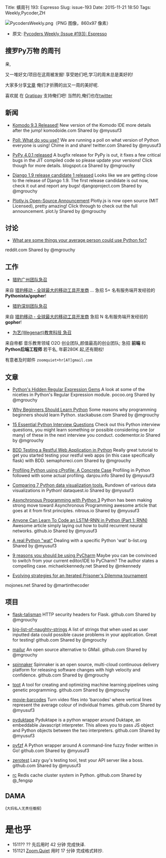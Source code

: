 Title: 蠎周刊 193: Espresso
Slug: issue-193
Date: 2015-11-21 18:50
Tags: Weekly,Pycoder,ZH


![PycodersWeekly.png（PNG 图像，860x97 像素）](http://zoomq.qiniucdn.com/logos/PycodersWeekly.png?imageView2/2/w/360)



- 原文: [Pycoders Weekly (Issue #193): Espresso](http://us4.campaign-archive2.com/?u=9735795484d2e4c204da82a29&id=45df5eb193&e=889f3f6a05#translate)



## 搜罗Py万物 的周刊

亲,


又一堆好文/项目在这周被发掘!
享受她们吧,学习的周末总是美好的!

大家多分享[文章](http://pycoders.com/submissions/)
俺们才折腾的出又一周的美好呢.

喜欢就
在 [Gratipay](https://www.gratipay.com/PycodersWeekly)
支持俺们吧!
当然的,俺们也在[twitter](http://www.twitter.com/pycoders)


## 新闻

- [Komodo 9.3 Released!](http://komodoide.com/features/)
New version of the Komodo IDE more details after the jump!
komodoide.com
Shared by @myusuf3
 

- [Poll: What do you use?](https://twitter.com/pycoders/status/667584872693678080)
We are running a poll on what version of Python everyone is using! Chime in and share!
twitter.com
Shared by @myusuf3
 

- [PyPy 4.0.1 released](http://morepypy.blogspot.ca/2015/11/pypy-401-released-please-update.html)
A bugfix release for PyPy is out, it fixes a few critical bugs in the JIT compiled code so please update your versions! Click though for more details.
blogspot.ca
Shared by @mgrouchy
 

- [Django 1.9 release candidate 1 released](https://www.djangoproject.com/weblog/2015/nov/16/django-19rc1-released/)
Looks like we are getting close to the release of Django 1.9. The first release candidate is out now, check it out and report any bugs!
djangoproject.com
Shared by @mgrouchy
 

- [Plotly.js Open-Source Announcement](https://plot.ly/javascript/open-source-announcement/)
Plotly.js is now open source (MIT Licensed), pretty amazing! Click through to check out the full announcement.
plot.ly
Shared by @mgrouchy



## 讨论

- [What are some things your average person could use Python for?](https://www.reddit.com/r/Python/comments/3tcufg/what_are_some_things_your_average_person_could/)

reddit.com
Shared by @mgrouchy
 

## 工作
- [猎豹广州团队急召](https://github.com/cheetahmobile/CMBM/wiki/BmGzHr)

来自 [猎豹移动 - 全球最大的移动工具开发商](http://www.cmcm.com/zh-cn/cm-backup/) ...
急招 5+ 名有服务端开发经验的 **Pythonista/gopher**!

- [猎豹深圳团队急召](https://github.com/cheetahmobile/CMBM/wiki/BmSzHr)

来自 [猎豹移动 - 全球最大的移动工具开发商](http://www.cmcm.com/zh-cn/cm-backup/)
急招 N 名有服务端开发经验的 **gopher**!

- [为艺(Wegenart)教育科技 急召](https://github.com/ZoomQuiet/zoomquiet/wiki/Hr4Wegenart)

来自帝都 音乐教育领域 O2O 创业团队,颜值最高的创业团队;
急招 **前端** 和 **Python后端工程师** 若干名, 年薪280K 起,还有期权!

有意者及时邮件 `zoomquiet+hr[AT]gmail.com`


## 文章

 
- [Python's Hidden Regular Expression Gems](http://lucumr.pocoo.org/2015/11/18/pythons-hidden-re-gems/)
A look at some of the niceties in Python's Regular Expression module.
pocoo.org
Shared by @mgrouchy
 

- [Why Beginners Should Learn Python](http://stackabuse.com/why-beginners-should-learn-python/)
Some reasons why programming beginners should learn Python.
stackabuse.com
Shared by @mgrouchy
 

- [15 Essential Python Interview Questions](https://www.codementor.io/python/tutorial/essential-python-interview-questions)
Check out this Python interview questions, you might learn something or possible considering one (or many) of these in the next interview you conduct.
codementor.io
Shared by @mgrouchy
 

- [BDD Testing a Restful Web Application in Python](https://semaphoreci.com/community/tutorials/bdd-testing-a-restful-web-application-in-python)
Really great tutorial to get you started testing your restful web apps (in this case specifically flask) with BDD.
semaphoreci.com
Shared by @mgrouchy
 

- [Profiling Python using cProfile: A Concrete Case](https://julien.danjou.info/blog/2015/guide-to-python-profiling-cprofile-concrete-case-carbonara)
Profiling in Python followed with some actual profiling.
danjou.info
Shared by @myusuf3
 

- [Comparing 7 Python data visualization tools.](https://www.dataquest.io/blog/python-data-visualization-libraries/)
Rundown of various data visualizations in Python!
dataquest.io
Shared by @myusuf3
 

- [Asynchronous Programming with Python 3](https://community.nitrous.io/tutorials/asynchronous-programming-with-python-3)
Python has been making strong move toward Asynchronous Programming awesome article that goes at it from first principles.
nitrous.io
Shared by @myusuf3
 

- [Anyone Can Learn To Code an LSTM-RNN in Python (Part 1: RNN)](http://iamtrask.github.io/2015/11/15/anyone-can-code-lstm/)
Awesome article simply laying out how to build recurrent neural networks.
github.io
Shared by @myusuf3
 

- [A real Python "wat"](http://www.b-list.org/weblog/2015/nov/15/real-python-wat/)
Dealing with a specific Python 'wat'
b-list.org
Shared by @myusuf3
 

- [9 reasons you should be using PyCharm](http://blog.michaelckennedy.net/2015/11/19/9-reasons-you-should-be-using-pycharm/)
Maybe you can be convinced to switch from your current editor/IDE to PyCharm? The author states a compelling case.
michaelckennedy.net
Shared by @mkennedy
 

- [Evolving strategies for an Iterated Prisoner's Dilemma tournament](http://mojones.net/evolving-strategies-for-an-iterated-prisoners-dilemma-tournament.html)

mojones.net
Shared by @martinthecoder



 
## 项目


- [flask-talisman](https://github.com/GoogleCloudPlatform/flask-talisman)
HTTP security headers for Flask.
github.com
Shared by @mgrouchy
 

- [big-list-of-naughty-strings](https://github.com/minimaxir/big-list-of-naughty-strings)
A list of strings that when used as user inputted data could possible cause problems in your application. Great for testing!
github.com
Shared by @mgrouchy
 

- [mailur](https://github.com/naspeh/mailur)
An open source alternative to GMail.
github.com
Shared by @mgrouchy
 

- [spinnaker](https://github.com/spinnaker/spinnaker)
Spinnaker is an open source, multi-cloud continuous delivery platform for releasing software changes with high velocity and confidence.
github.com
Shared by @mgrouchy
 

- [tpot](https://github.com/rhiever/tpot)
A tool for creating and optimizing machine learning pipelines using genetic programming.
github.com
Shared by @mgrouchy
 

- [movie-barcodes](https://github.com/timbennett/movie-barcodes)
Turn video files into 'barcodes' where vertical lines represent the average colour of individual frames.
github.com
Shared by @myusuf3

- [pyduktape](https://github.com/stefano/pyduktape)
Pyduktape is a python wrapper around Duktape, an embeddable Javascript interpreter. This allows you to pass JS object and Python objects between the two interpreters.
github.com
Shared by @myusuf3
 

- [pyfzf](https://github.com/nk412/pyfzf)
A Python wrapper around A command-line fuzzy finder written in Go!
github.com
Shared by @myusuf3
 

- [zerotest](https://github.com/jjyr/zerotest)
Lazy guy's testing tool, test your API server like a boss.
github.com
Shared by @myusuf3
 

- [rc](https://github.com/fengsp/rc)
Redis cache cluster system in Python.
github.com
Shared by @_fengsp

## DAMA
(`大妈私人无责任播报`)

# 是也乎
- 1511?? ?? 先后用时 42 分钟 完成快译.
- 151121 [Zoom.Quiet](http://zoomquiet.org/) 用时 17 分钟 完成格式转抄.
